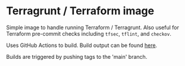 # Terragrunt / Terraform image

Simple image to handle running Terraform / Terragrunt. Also useful for Terraform pre-commit checks including `tfsec`, `tflint`, and `checkov`.

Uses GitHub Actions to build. Build output can be found [here](https://hub.docker.com/r/so1omon/tf_testing).

Builds are triggered by pushing tags to the 'main' branch.
